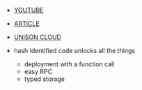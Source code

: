 - [YOUTUBE](https://www.youtube.com/watch?v=AeciYwZKZRE)
- [ARTICLE](https://www.scale.bythebay.io/post/paul-chiusano-typed-and-compositional-microservices-in-unison)
- [UNISON CLOUD](https://www.unison.cloud/docs/onboarding/)

- hash identified code unlocks all the things
	- deployment with a function call
	- easy RPC
	- typed storage

